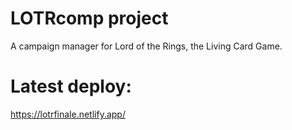 # LOTRcomp project

A campaign manager for Lord of the Rings, the Living Card Game.

# Latest deploy:

https://lotrfinale.netlify.app/
